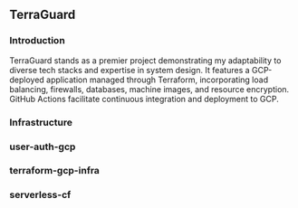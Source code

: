 ## TerraGuard

### Introduction

TerraGuard stands as a premier project demonstrating my adaptability to diverse tech stacks and expertise in system design. It features a GCP-deployed application managed through Terraform, incorporating load balancing, firewalls, databases, machine images, and resource encryption. GitHub Actions facilitate continuous integration and deployment to GCP.

### Infrastructure 

### user-auth-gcp

### terraform-gcp-infra

### serverless-cf




